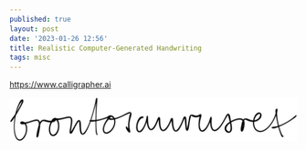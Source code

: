 ```yaml
---
published: true
layout: post
date: '2023-01-26 12:56'
title: Realistic Computer-Generated Handwriting
tags: misc 
---
```

<https://www.calligrapher.ai>

![](/media/brontosaurusrex.svg)
